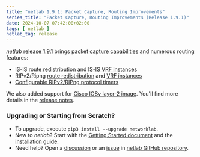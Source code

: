 ```yaml
---
title: "netlab 1.9.1: Packet Capture, Routing Improvements"
series_title: "Packet Capture, Routing Improvements (Release 1.9.1)"
date: 2024-10-07 07:42:00+02:00
tags: [ netlab ]
netlab_tag: release
---
```

[_netlab_ release 1.9.1](https://netlab.tools/release/1.9/) brings [packet capture capabilities](https://netlab.tools/netlab/capture/) and numerous routing features:

* IS-IS [route redistribution](https://netlab.tools/module/isis/#isis-node) and [IS-IS VRF instances](https://netlab.tools/module/isis/#isis-platform)
* RIPv2/Ripng [route redistribution](https://netlab.tools/module/ripv2/#rip-params) and [VRF instances](https://netlab.tools/module/ripv2/#rip-vrf)
* [Configurable RIPv2/RIPng protocol timers](https://netlab.tools/module/ripv2/#rip-timers)

We also added support for [Cisco IOSv layer-2 image](https://developer.cisco.com/docs/modeling-labs/iosvl2/#iosvl2). You'll find more details in the [release notes](https://netlab.tools/release/1.9/).
<!--more-->
### Upgrading or Starting from Scratch?

* To upgrade, execute `pip3 install --upgrade networklab`.
* New to *netlab*? Start with the [Getting Started document](https://netlab.tools/tutorials/) and the [installation guide](https://netlab.tools/install/).
* Need help? Open a [discussion](https://github.com/ipspace/netlab/discussions) or an [issue](https://github.com/ipspace/netlab/issues) in [netlab GitHub repository](https://github.com/ipspace/netlab).
